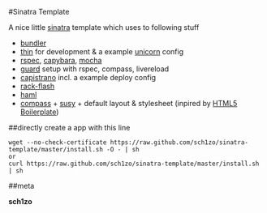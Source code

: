 #Sinatra Template

A nice little [sinatra](http://www.sinatrarb.com/) template which uses to following stuff

- [bundler](http://gembundler.com/)
- [thin](http://code.macournoyer.com/thin/) for development & a example [unicorn](http://unicorn.bogomips.org/) config
- [rspec](https://www.relishapp.com/rspec), [capybara](https://github.com/jnicklas/capybara), [mocha](http://mocha.rubyforge.org/)
- [guard](http://rubydoc.info/github/guard/guard/master/frames) setup with rspec, compass, livereload
- [capistrano](http://capify.org) incl. a example deploy config
- [rack-flash](https://github.com/nakajima/rack-flash)
- [haml](http://haml-lang.com/)
- [compass](http://compass-style.org/) + [susy](http://susy.oddbird.net/) + default layout & stylesheet (inpired by [HTML5 Boilerplate](http://html5boilerplate.com))

##directly create a app with this line

    wget --no-check-certificate https://raw.github.com/sch1zo/sinatra-template/master/install.sh -O - | sh
    or
    curl https://raw.github.com/sch1zo/sinatra-template/master/install.sh | sh

##meta

**sch1zo**
